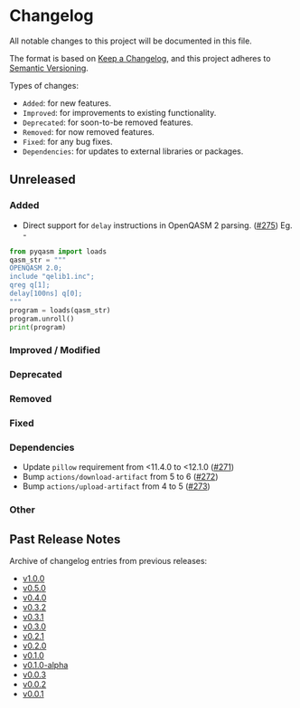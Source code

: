 # Changelog

All notable changes to this project will be documented in this file.

The format is based on [Keep a Changelog](https://keepachangelog.com/en/1.1.0/), and this project adheres to [Semantic Versioning](https://semver.org/spec/v2.0.0.html).

Types of changes:
- `Added`: for new features.
- `Improved`: for improvements to existing functionality.
- `Deprecated`: for soon-to-be removed features.
- `Removed`: for now removed features.
- `Fixed`: for any bug fixes.
- `Dependencies`: for updates to external libraries or packages.

## Unreleased

### Added
- Direct support for `delay` instructions in OpenQASM 2 parsing. ([#275](https://github.com/qBraid/pyqasm/pull/275)) Eg. - 
```python
from pyqasm import loads
qasm_str = """
OPENQASM 2.0;
include "qelib1.inc";
qreg q[1];
delay[100ns] q[0];
"""
program = loads(qasm_str)
program.unroll()
print(program)
```

### Improved / Modified

### Deprecated

### Removed

### Fixed


### Dependencies
- Update `pillow` requirement from <11.4.0 to <12.1.0 ([#271](https://github.com/qBraid/pyqasm/pull/271))
- Bump `actions/download-artifact` from 5 to 6 ([#272](https://github.com/qBraid/pyqasm/pull/272))
- Bump `actions/upload-artifact` from 4 to 5 ([#273](https://github.com/qBraid/pyqasm/pull/273))

### Other

## Past Release Notes

Archive of changelog entries from previous releases:

- [v1.0.0](https://github.com/qBraid/pyqasm/releases/tag/v1.0.0)
- [v0.5.0](https://github.com/qBraid/pyqasm/releases/tag/v0.5.0)
- [v0.4.0](https://github.com/qBraid/pyqasm/releases/tag/v0.4.0)
- [v0.3.2](https://github.com/qBraid/pyqasm/releases/tag/v0.3.2)
- [v0.3.1](https://github.com/qBraid/pyqasm/releases/tag/v0.3.1)
- [v0.3.0](https://github.com/qBraid/pyqasm/releases/tag/v0.3.0)
- [v0.2.1](https://github.com/qBraid/pyqasm/releases/tag/v0.2.1)
- [v0.2.0](https://github.com/qBraid/pyqasm/releases/tag/v0.2.0)
- [v0.1.0](https://github.com/qBraid/pyqasm/releases/tag/v0.1.0)
- [v0.1.0-alpha](https://github.com/qBraid/pyqasm/releases/tag/v0.1.0-alpha)
- [v0.0.3](https://github.com/qBraid/pyqasm/releases/tag/v0.0.3)
- [v0.0.2](https://github.com/qBraid/pyqasm/releases/tag/v0.0.2)
- [v0.0.1](https://github.com/qBraid/pyqasm/releases/tag/v0.0.1)
